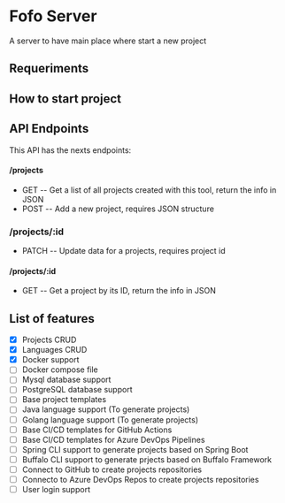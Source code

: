 # Fofo Server

A server to have main place where start a new project


## Requeriments
## How to start project
## API Endpoints
This API has the nexts endpoints:

#### /projects
- GET -- Get a list of all projects created with this tool, return the info in JSON
- POST -- Add a new project, requires JSON structure

### /projects/:id
- PATCH -- Update data for a projects, requires project id

#### /projects/:id
- GET -- Get a project by its ID, return the info in JSON


## List of features
- [x] Projects CRUD
- [x] Languages CRUD
- [x] Docker support
- [ ] Docker compose file
- [ ] Mysql database support
- [ ] PostgreSQL database support
- [ ] Base project templates
- [ ] Java language support (To generate projects)
- [ ] Golang language support (To generate projects)
- [ ] Base CI/CD templates for GitHub Actions
- [ ] Base CI/CD templates for Azure DevOps Pipelines
- [ ] Spring CLI support to generate projects based on Spring Boot
- [ ] Buffalo CLI support to generate prjects based on Buffalo Framework
- [ ] Connect to GitHub to create projects repositories
- [ ] Connecto to Azure DevOps Repos to create projects repositories
- [ ] User login support
